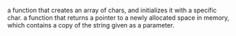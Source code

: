 a function that creates an array of chars, and initializes it with a specific char.
a function that returns a pointer to a newly allocated space in memory, which contains a copy of the string given as a parameter.
